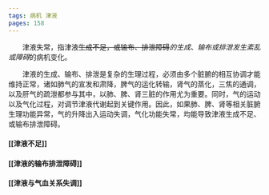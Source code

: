 ```yaml
---
tags: 病机 津液
pages: 158
---
```

&emsp;&emsp;津液失常，指津液~~生成不足，或输布、排泄障碍~~<dfn>的生成、输布或排泄发生紊乱或障碍</dfn>的病机变化。

&emsp;&emsp;津液的生成、输布、排泄是复杂的生理过程，必须由多个脏腑的相互协调才能维持正常，诸如肺气的宣发和肃降，脾气的运化转输，肾气的蒸化，三焦的通调，以及肝气的疏泄都参与其中，以肺、脾、肾三脏的作用尤为重要。同时，气的运动以及气化过程，对调节津液代谢起到关键作用。因此，如果肺、脾、肾等相关脏腑生理功能异常，气的升降出入运动失调，气化功能失常，均能导致津液生成不足、或输布排泄障碍。

#### [[津液不足]]
#### [[津液的输布排泄障碍]]
#### [[津液与气血关系失调]]